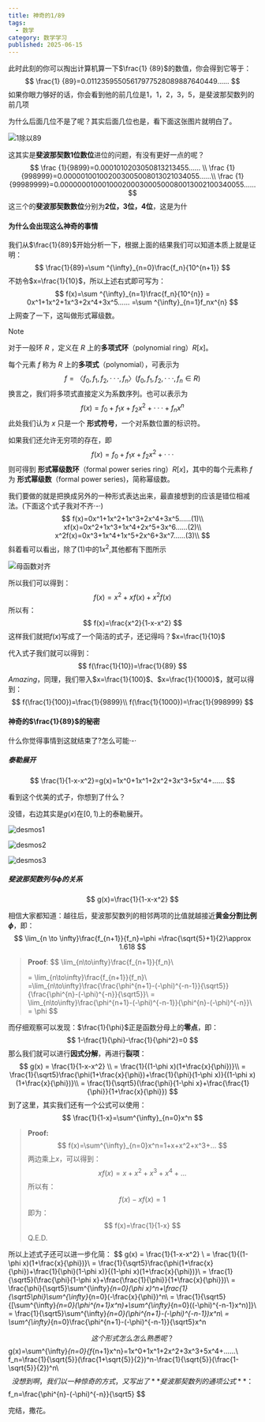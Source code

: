 ```yaml
---
title: 神奇的1/89
tags:
  - 数学
category: 数学学习
published: 2025-06-15
---
```


此时此刻的你可以掏出计算机算一下$\frac{1} {89}$的数值，你会得到它等于：
$$
\frac{1} {89}=0.01123595505617977528089887640449……
$$
如果你眼力够好的话，你会看到他的前几位是$1，1，2，3，5$，是斐波那契数列的前几项

为什么后面几位不是了呢？其实后面几位也是，看下面这张图片就明白了。

![1除以89](https://s1.imagehub.cc/images/2025/06/15/a508dc995819222b03f3299b0b162a9c.png)

这其实是**斐波那契数1位数位**进位的问题，有没有更好一点的呢？
$$
\frac {1}{9899}=0.0001010203050813213455…… \\
\frac {1}{998999}=0.000001001002003005008013021034055……\\
\frac {1}{99989999}=0.00000001000100020003000500080013002100340055……
$$
这三个的**斐波那契数数位**分别为**2位，3位，4位**，这是为什


#### 为什么会出现这么神奇的事情

我们从$\frac{1}{89}$开始分析一下，根据上面的结果我们可以知道本质上就是证明：
$$
\frac{1}{89}=\sum ^{\infty}_{n=0}\frac{f_n}{10^{n+1}}
$$
不妨令$x=\frac{1}{10}$，所以上述右式即可写为：
$$
f(x)=\sum ^{\infty}_{n=1}\frac{f_n}{10^{n}} 
= 0x^1+1x^2+1x^3+2x^4+3x^5……
=\sum ^{\infty}_{n=1}f_nx^{n}
$$
上网查了一下，这叫做形式幂级数。

> [!note]
>
> 对于一般环 $R$ ，定义在 $R$ 上的**多项式环**（polynomial ring）$R[x]$。
>
> 每个元素 $f$ 称为 $R$ 上的**多项式**（polynomial），可表示为
> $$
> f=〈f_0,f_1,f_2,···,f_n〉(f_0,f_1,f_2,···,f_n \in R)
> $$
> 换言之，我们将多项式直接定义为系数序列。也可以表示为
> $$
> f(x)=f_0+f_1x+f_2x^2+···+f_nx^n
> $$
> 此处我们认为 $x$ 只是一个 **形式符号**，一个对系数位置的标识符。
>
> 如果我们还允许无穷项的存在，即
> $$
> f(x)=f_0+f_1x+f_2x^2+···
> $$
> 则可得到 **形式幂级数环**（formal power series ring）$R[x]$，其中的每个元素称 $f$ 为 **形式幂级数**（formal power series)，简称幂级数。

我们要做的就是把换成另外的一种形式表达出来，最直接想到的应该是错位相减法。(下面这个式子我对不齐·-·)
$$
f(x)=0x^1+1x^2+1x^3+2x^4+3x^5……(1)\\
xf(x)=0x^2+1x^3+1x^4+2x^5+3x^6……(2)\\
x^2f(x)=0x^3+1x^4+1x^5+2x^6+3x^7……(3)\\
$$
斜着看可以看出，除了(1)中的$1x^2$,其他都有下图所示

![母函数对齐](https://s1.imagehub.cc/images/2025/06/15/3efae6ff2ea44e82ba298171995f5d7e.png)

所以我们可以得到：
$$
f(x)=x^2+xf(x)+x^2f(x)
$$
所以有：
$$
f(x)=\frac{x^2}{1-x-x^2}
$$
这样我们就把$f(x)$写成了一个简洁的式子，还记得吗？$x=\frac{1}{10}$

代入式子我们就可以得到：
$$
f(\frac{1}{10})=\frac{1}{89}
$$
$Amazing$，同理，我们带入$x=\frac{1}{100}$、$x=\frac{1}{1000}$，就可以得到：
$$
f(\frac{1}{100})=\frac{1}{9899}\\
f(\frac{1}{1000})=\frac{1}{998999}
$$

#### 神奇的$\frac{1}{89}$​​的秘密

什么你觉得事情到这就结束了?怎么可能·-·

##### 泰勒展开

$$
\frac{1}{1-x-x^2}=g(x)=1x^0+1x^1+2x^2+3x^3+5x^4+……
$$

看到这个优美的式子，你想到了什么？

没错，右边其实是$g(x)$在$[0,1)$​上的泰勒展开。

![desmos1](https://s1.imagehub.cc/images/2025/06/15/605b8cb611e4fc90c39d70eb418824cf.png)

![desmos2](https://s1.imagehub.cc/images/2025/06/15/40a0a1537dc6588e566d9a8fc6f3f2e2.png)

![desmos3](https://s1.imagehub.cc/images/2025/06/15/79ad62328c821919b698c10dea58372a.png)

##### 斐波那契数列与$\phi$的关系

$$
g(x)=\frac{1}{1-x-x^2}
$$

相信大家都知道：越往后，斐波那契数列的相邻两项的比值就越接近**黄金分割比例$\phi$**，即：
$$
\lim_{n \to \infty}\frac{f_{n+1}}{f_n}=\phi =\frac{\sqrt{5}+1}{2}\approx 1.618
$$
> **Proof**:
> $$
> \lim_{n\to\infty}\frac{f_{n+1}}{f_n}\\
>
>  = \lim_{n\to\infty}\frac{f_{n+1}}{f_n}\\
> =\lim_{n\to\infty}\frac{\frac{\phi^{n+1}-(-\phi)^{-n-1}}{\sqrt5}}{\frac{\phi^{n}-(-\phi)^{-n}}{\sqrt5}}\\
>  = \lim_{n\to\infty}\frac{\phi^{n+1}-(-\phi)^{-n-1}}{\phi^{n}-(-\phi)^{-n}}\\
>  = \phi
> $$
> 

而仔细观察可以发现：$\frac{1}{\phi}$正是函数分母上的**零点**，即：
$$
1-\frac{1}{\phi}-\frac{1}{\phi^2}=0
$$
那么我们就可以进行**因式分解**，再进行**裂项**：
$$
  g(x)  =  \frac{1}{1-x-x^2} \\
   =  \frac{1}{(1-\phi x)(1+\frac{x}{\phi})}\\
   =  \frac{1}{\sqrt5}\frac{\phi(1+\frac{x}{\phi})+\frac{1}{\phi}(1-\phi x)}{(1-\phi x)(1+\frac{x}{\phi})}\\
   =  \frac{1}{\sqrt5}(\frac{\phi}{1-\phi x}+\frac{\frac{1}{\phi}}{1+\frac{x}{\phi}})
$$
到了这里，其实我们还有一个公式可以使用：
$$
\frac{1}{1-x}=\sum^{\infty}_{n=0}x^n
$$

> **Proof:**
> $$
> f(x)=\sum^{\infty}_{n=0}x^n=1+x+x^2+x^3+...
> $$
> 两边乘上$x$，可以得到：
> $$
> xf(x)=x+x^2+x^3+x^4+...
> $$
> 所以有：
> $$
> f(x)-xf(x)=1
> $$
> 即为：
> $$
> f(x)=\frac{1}{1-x}
> $$
> Q.E.D.

所以上述式子还可以进一步化简：
$$
  g(x)  =  \frac{1}{1-x-x^2} \\
   =  \frac{1}{(1-\phi x)(1+\frac{x}{\phi})}\\
   =  \frac{1}{\sqrt5}\frac{\phi(1+\frac{x}{\phi})+\frac{1}{\phi}(1-\phi x)}{(1-\phi x)(1+\frac{x}{\phi})}\\
   =  \frac{1}{\sqrt5}(\frac{\phi}{1-\phi x}+\frac{\frac{1}{\phi}}{1+\frac{x}{\phi}})\\
   =  \frac{\phi}{\sqrt5}\sum^{\infty}_{n=0}(\phi x)^n+\frac{1}{\sqrt5\phi}\sum^{\infty}_{n=0}(-\frac{x}{\phi})^n\\
   =  \frac{1}{\sqrt5}{[\sum^{\infty}_{n=0}(\phi^{n+1}x^n)+\sum^{\infty}_{n=0}((-\phi)^{-n-1}x^n)]}\\
   =  \frac{1}{\sqrt5}\sum^{\infty}_{n=0}(\phi^{n+1}-(-\phi)^{-n-1})x^n\\
   = \sum^{\infty}_{n=0}\frac{\phi^{n+1}-(-\phi)^{-n-1}}{\sqrt5}x^n

$$
这个形式怎么怎么熟悉呢？
$$
g(x)=\sum^{\infty}_{n=0}{f_{n+1}x^n}=1x^0+1x^1+2x^2+3x^3+5x^4+……\\
f_n=\frac{1}{\sqrt{5}}(\frac{1+\sqrt{5}}{2})^n-\frac{1}{\sqrt{5}}(\frac{1-\sqrt{5}}{2})^n\\
$$
没想到啊，我们以一种惊奇的方式，又写出了**斐波那契数列的通项公式**：
$$
f_n=\frac{\phi^{n}-(-\phi)^{-n}}{\sqrt5}
$$

完结，撒花。